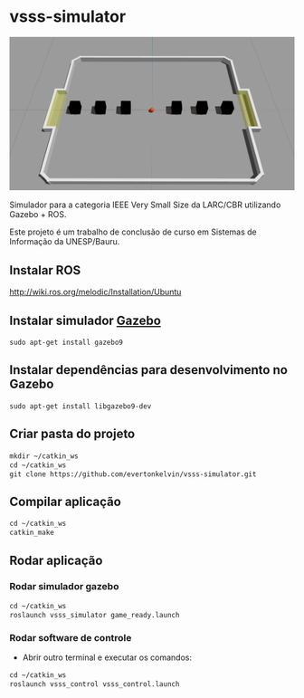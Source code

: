 # vsss-simulator
![Imagem](vsss_simulator.png "VSSS Simulator")

Simulador para a categoria IEEE Very Small Size da LARC/CBR utilizando Gazebo + ROS.

Este projeto é um trabalho de conclusão de curso em Sistemas de Informação da UNESP/Bauru.

## Instalar ROS
http://wiki.ros.org/melodic/Installation/Ubuntu

## Instalar simulador [Gazebo](http://gazebosim.org/tutorials?tut=install_ubuntu)
```
sudo apt-get install gazebo9
```

## Instalar dependências para desenvolvimento no Gazebo
```
sudo apt-get install libgazebo9-dev
```

## Criar pasta do projeto
```
mkdir ~/catkin_ws
cd ~/catkin_ws
git clone https://github.com/evertonkelvin/vsss-simulator.git
```

## Compilar aplicação
```
cd ~/catkin_ws
catkin_make
```

## Rodar aplicação

### Rodar simulador gazebo
```
cd ~/catkin_ws
roslaunch vsss_simulator game_ready.launch
```

### Rodar software de controle
* Abrir outro terminal e executar os comandos:
```
cd ~/catkin_ws
roslaunch vsss_control vsss_control.launch
```